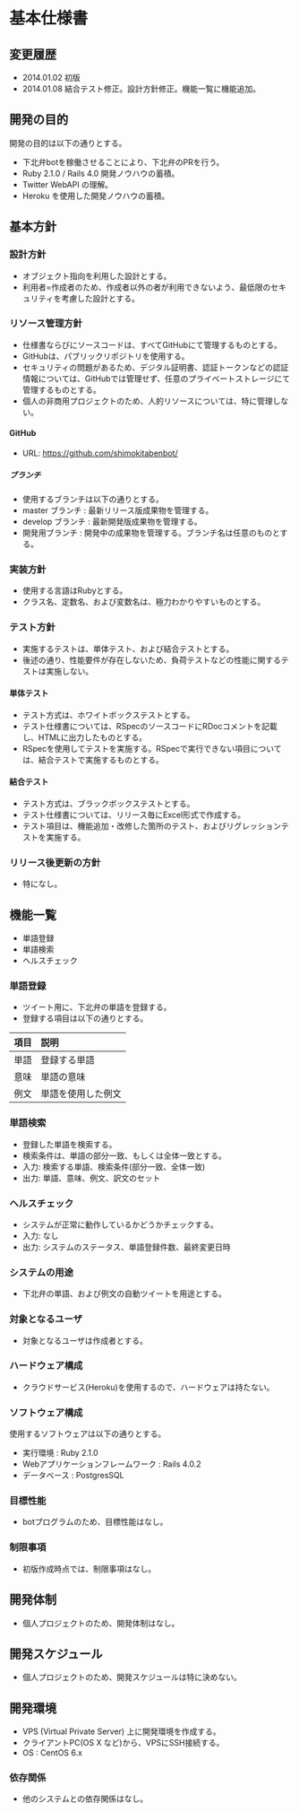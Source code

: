基本仕様書
========
## 変更履歴
- 2014.01.02 初版
- 2014.01.08 結合テスト修正。設計方針修正。機能一覧に機能追加。

## 開発の目的
開発の目的は以下の通りとする。

- 下北弁botを稼働させることにより、下北弁のPRを行う。
- Ruby 2.1.0 / Rails 4.0 開発ノウハウの蓄積。
- Twitter WebAPI の理解。
- Heroku を使用した開発ノウハウの蓄積。

## 基本方針

### 設計方針
- オブジェクト指向を利用した設計とする。
- 利用者=作成者のため、作成者以外の者が利用できないよう、最低限のセキュリティを考慮した設計とする。

### リソース管理方針
- 仕様書ならびにソースコードは、すべてGitHubにて管理するものとする。
- GitHubは、パブリックリポジトリを使用する。
- セキュリティの問題があるため、デジタル証明書、認証トークンなどの認証情報については、GitHubでは管理せず、任意のプライベートストレージにて管理するものとする。
- 個人の非商用プロジェクトのため、人的リソースについては、特に管理しない。

#### GitHub
- URL: https://github.com/shimokitabenbot/

##### ブランチ
- 使用するブランチは以下の通りとする。
- master ブランチ  : 最新リリース版成果物を管理する。
- develop ブランチ : 最新開発版成果物を管理する。
- 開発用ブランチ : 開発中の成果物を管理する。ブランチ名は任意のものとする。

### 実装方針
- 使用する言語はRubyとする。
- クラス名、定数名、および変数名は、極力わかりやすいものとする。

### テスト方針
- 実施するテストは、単体テスト、および結合テストとする。
- 後述の通り、性能要件が存在しないため、負荷テストなどの性能に関するテストは実施しない。

#### 単体テスト
- テスト方式は、ホワイトボックステストとする。
- テスト仕様書については、RSpecのソースコードにRDocコメントを記載し、HTMLに出力したものとする。
- RSpecを使用してテストを実施する。RSpecで実行できない項目については、結合テストで実施するものとする。

#### 結合テスト
- テスト方式は、ブラックボックステストとする。
- テスト仕様書については、リリース毎にExcel形式で作成する。
- テスト項目は、機能追加・改修した箇所のテスト、およびリグレッションテストを実施する。

### リリース後更新の方針
- 特になし。

## 機能一覧
- 単語登録
- 単語検索
- ヘルスチェック

### 単語登録
- ツイート用に、下北弁の単語を登録する。
- 登録する項目は以下の通りとする。

| 項目 | 説明             |
|:----|:-----------|
| 単語 | 登録する単語      |
| 意味 | 単語の意味        |
| 例文 | 単語を使用した例文 |

### 単語検索
- 登録した単語を検索する。
- 検索条件は、単語の部分一致、もしくは全体一致とする。
- 入力: 検索する単語、検索条件(部分一致、全体一致)
- 出力: 単語、意味、例文、訳文のセット

### ヘルスチェック
- システムが正常に動作しているかどうかチェックする。
- 入力: なし
- 出力: システムのステータス、単語登録件数、最終変更日時

### システムの用途
- 下北弁の単語、および例文の自動ツイートを用途とする。

### 対象となるユーザ
- 対象となるユーザは作成者とする。

### ハードウェア構成
- クラウドサービス(Heroku)を使用するので、ハードウェアは持たない。

### ソフトウェア構成
使用するソフトウェアは以下の通りとする。
- 実行環境 : Ruby 2.1.0
- Webアプリケーションフレームワーク : Rails 4.0.2
- データベース : PostgresSQL

### 目標性能
- botプログラムのため、目標性能はなし。

### 制限事項
- 初版作成時点では、制限事項はなし。

## 開発体制
- 個人プロジェクトのため、開発体制はなし。

## 開発スケジュール
- 個人プロジェクトのため、開発スケジュールは特に決めない。

## 開発環境
- VPS (Virtual Private Server) 上に開発環境を作成する。
- クライアントPC(OS X など)から、VPSにSSH接続する。
- OS : CentOS 6.x

### 依存関係
- 他のシステムとの依存関係はなし。
